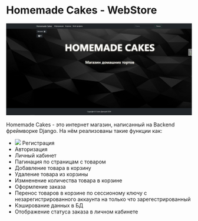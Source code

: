 <h1> Homemade Cakes - WebStore </h1>
<img src="/img/WebStore.PNG" />
<p> Homemade Cakes - это интернет магазин, написанный на Backend фреймворке Django.
    На нём реализованы такие функции как:
    <ul>
        <li>
        <img src="https://media1.giphy.com/media/v1.Y2lkPTc5MGI3NjExYXBsbTR5bDlzbHFtNDBrOXQ5amhiNnpwZ2xzbTVwaWlhenh4NXN2ciZlcD12MV9pbnRlcm5hbF9naWZfYnlfaWQmY3Q9Zw/2C6v4QD5d3YOO4YhID/giphy.gif" width="40px"/>
        Регистрация
        </li>
        <li>Авторизация</li>
        <li>Личный кабинет</li>
        <li>Пагинация по страницам с товаром</li>
        <li>Добавление товара в корзину</li>
        <li>Удаление товара из корзины</li>
        <li>Измненение количества товара в корзине</li>
        <li>Оформление заказа</li>
        <li>Перенос товаров в корзине по сессионому ключу с незарегистрированного аккаунта на только что зарегестрированный</li>
        <li>Кэширование данных в БД</li>
        <li>Отображение статуса заказа в личном кабинете</li>
    </ul>
</p>